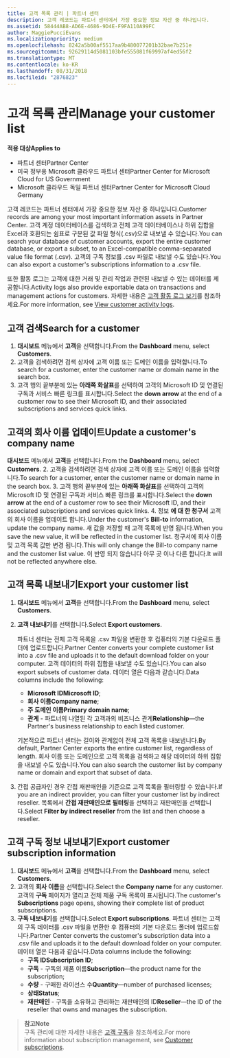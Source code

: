 ```yaml
---
title: 고객 목록 관리 | 파트너 센터
description: 고객 레코드는 파트너 센터에서 가장 중요한 정보 자산 중 하나입니다.
ms.assetid: 58444AB8-AD6E-4686-9D4E-F9FA110A99FC
author: MaggiePucciEvans
ms.localizationpriority: medium
ms.openlocfilehash: 8242a5b00af5517aa9b480077201b32bae7b251e
ms.sourcegitcommit: 92629114d5081103bfe555081f69997af4ed56f2
ms.translationtype: MT
ms.contentlocale: ko-KR
ms.lasthandoff: 08/31/2018
ms.locfileid: "2876823"
---
```

# <a name="manage-your-customer-list"></a><span data-ttu-id="61f13-103">고객 목록 관리</span><span class="sxs-lookup"><span data-stu-id="61f13-103">Manage your customer list</span></span>

**<span data-ttu-id="61f13-104">적용 대상</span><span class="sxs-lookup"><span data-stu-id="61f13-104">Applies to</span></span>**

-  <span data-ttu-id="61f13-105">파트너 센터</span><span class="sxs-lookup"><span data-stu-id="61f13-105">Partner Center</span></span>
-  <span data-ttu-id="61f13-106">미국 정부용 Microsoft 클라우드 파트너 센터</span><span class="sxs-lookup"><span data-stu-id="61f13-106">Partner Center for Microsoft Cloud for US Government</span></span>
-  <span data-ttu-id="61f13-107">Microsoft 클라우드 독일 파트너 센터</span><span class="sxs-lookup"><span data-stu-id="61f13-107">Partner Center for Microsoft Cloud Germany</span></span>

<span data-ttu-id="61f13-108">고객 레코드는 파트너 센터에서 가장 중요한 정보 자산 중 하나입니다.</span><span class="sxs-lookup"><span data-stu-id="61f13-108">Customer records are among your most important information assets in Partner Center.</span></span> <span data-ttu-id="61f13-109">고객 계정 데이터베이스를 검색하고 전체 고객 데이터베이스나 하위 집합을 Excel과 호환되는 쉼표로 구분된 값 파일 형식(.csv)으로 내보낼 수 있습니다.</span><span class="sxs-lookup"><span data-stu-id="61f13-109">You can search your database of customer accounts, export the entire customer database, or export a subset, to an Excel-compatible comma-separated value file format (.csv).</span></span> <span data-ttu-id="61f13-110">고객의 구독 정보를 .csv 파일로 내보낼 수도 있습니다.</span><span class="sxs-lookup"><span data-stu-id="61f13-110">You can also export a customer's subscriptions information to a .csv file.</span></span>

<span data-ttu-id="61f13-111">또한 활동 로그는 고객에 대한 거래 및 관리 작업과 관련된 내보낼 수 있는 데이터를 제공합니다.</span><span class="sxs-lookup"><span data-stu-id="61f13-111">Activity logs also provide exportable data on transactions and management actions for customers.</span></span> <span data-ttu-id="61f13-112">자세한 내용은 [고객 활동 로그 보기](activity-logs.md)를 참조하세요.</span><span class="sxs-lookup"><span data-stu-id="61f13-112">For more information, see [View customer activity logs](activity-logs.md).</span></span>


## <a name="search-for-a-customer"></a><span data-ttu-id="61f13-113">고객 검색</span><span class="sxs-lookup"><span data-stu-id="61f13-113">Search for a customer</span></span>

1.  <span data-ttu-id="61f13-114">**대시보드** 메뉴에서 **고객**을 선택합니다.</span><span class="sxs-lookup"><span data-stu-id="61f13-114">From the **Dashboard** menu, select **Customers**.</span></span>
2.  <span data-ttu-id="61f13-115">고객을 검색하려면 검색 상자에 고객 이름 또는 도메인 이름을 입력합니다.</span><span class="sxs-lookup"><span data-stu-id="61f13-115">To search for a customer, enter the customer name or domain name in the search box.</span></span>
3.  <span data-ttu-id="61f13-116">고객 행의 끝부분에 있는 **아래쪽 화살표**를 선택하여 고객의 Microsoft ID 및 연결된 구독과 서비스 빠른 링크를 표시합니다.</span><span class="sxs-lookup"><span data-stu-id="61f13-116">Select the **down arrow** at the end of a customer row to see their Microsoft ID, and their associated subscriptions and services quick links.</span></span>

## <a name="update-a-customers-company-name"></a><span data-ttu-id="61f13-117">고객의 회사 이름 업데이트</span><span class="sxs-lookup"><span data-stu-id="61f13-117">Update a customer's company name</span></span>

<span data-ttu-id="61f13-118">**대시보드** 메뉴에서 **고객**을 선택합니다.</span><span class="sxs-lookup"><span data-stu-id="61f13-118">From the **Dashboard** menu, select **Customers**.</span></span>
2.  <span data-ttu-id="61f13-119">고객을 검색하려면 검색 상자에 고객 이름 또는 도메인 이름을 입력합니다.</span><span class="sxs-lookup"><span data-stu-id="61f13-119">To search for a customer, enter the customer name or domain name in the search box.</span></span>
3.  <span data-ttu-id="61f13-120">고객 행의 끝부분에 있는 **아래쪽 화살표**를 선택하여 고객의 Microsoft ID 및 연결된 구독과 서비스 빠른 링크를 표시합니다.</span><span class="sxs-lookup"><span data-stu-id="61f13-120">Select the **down arrow** at the end of a customer row to see their Microsoft ID, and their associated subscriptions and services quick links.</span></span>
4.  <span data-ttu-id="61f13-121">정보 **에 대 한 청구서** 고객의 회사 이름을 업데이트 합니다.</span><span class="sxs-lookup"><span data-stu-id="61f13-121">Under the customer's **Bill-to** information, update the company name.</span></span> <span data-ttu-id="61f13-122">새 값을 저장할 때 고객 목록에 반영 됩니다.</span><span class="sxs-lookup"><span data-stu-id="61f13-122">When you save the new value, it will be reflected in the customer list.</span></span> <span data-ttu-id="61f13-123">청구서에 회사 이름 및 고객 목록 값만 변경 됩니다.</span><span class="sxs-lookup"><span data-stu-id="61f13-123">This will only change the Bill-to company name and the customer list value.</span></span> <span data-ttu-id="61f13-124">이 반영 되지 않습니다 아무 곳 이나 다른 합니다.</span><span class="sxs-lookup"><span data-stu-id="61f13-124">It will not be reflected anywhere else.</span></span>

## <a name="export-your-customer-list"></a><span data-ttu-id="61f13-125">고객 목록 내보내기</span><span class="sxs-lookup"><span data-stu-id="61f13-125">Export your customer list</span></span>

1.  <span data-ttu-id="61f13-126">**대시보드** 메뉴에서 **고객**을 선택합니다.</span><span class="sxs-lookup"><span data-stu-id="61f13-126">From the **Dashboard** menu, select **Customers**.</span></span>
2.  <span data-ttu-id="61f13-127">**고객 내보내기**를 선택합니다.</span><span class="sxs-lookup"><span data-stu-id="61f13-127">Select **Export customers**.</span></span>

    <span data-ttu-id="61f13-128">파트너 센터는 전체 고객 목록을 .csv 파일을 변환한 후 컴퓨터의 기본 다운로드 폴더에 업로드합니다.</span><span class="sxs-lookup"><span data-stu-id="61f13-128">Partner Center converts your complete customer list into a .csv file and uploads it to the default download folder on your computer.</span></span> <span data-ttu-id="61f13-129">고객 데이터의 하위 집합을 내보낼 수도 있습니다.</span><span class="sxs-lookup"><span data-stu-id="61f13-129">You can also export subsets of customer data.</span></span> <span data-ttu-id="61f13-130">데이터 열은 다음과 같습니다.</span><span class="sxs-lookup"><span data-stu-id="61f13-130">Data columns include the following:</span></span>

    -   <span data-ttu-id="61f13-131">**Microsoft ID**</span><span class="sxs-lookup"><span data-stu-id="61f13-131">**Microsoft ID**;</span></span>
    -   <span data-ttu-id="61f13-132">**회사 이름**</span><span class="sxs-lookup"><span data-stu-id="61f13-132">**Company name**;</span></span>
    -   <span data-ttu-id="61f13-133">**주 도메인 이름**</span><span class="sxs-lookup"><span data-stu-id="61f13-133">**Primary domain name**;</span></span>
    -   <span data-ttu-id="61f13-134">**관계** - 파트너의 나열된 각 고객과의 비즈니스 관계</span><span class="sxs-lookup"><span data-stu-id="61f13-134">**Relationship**—the Partner's business relationship to each listed customer.</span></span>

    <span data-ttu-id="61f13-135">기본적으로 파트너 센터는 길이와 관계없이 전체 고객 목록을 내보냅니다.</span><span class="sxs-lookup"><span data-stu-id="61f13-135">By default, Partner Center exports the entire customer list, regardless of length.</span></span> <span data-ttu-id="61f13-136">회사 이름 또는 도메인으로 고객 목록을 검색하고 해당 데이터의 하위 집합을 내보낼 수도 있습니다.</span><span class="sxs-lookup"><span data-stu-id="61f13-136">You can also search the customer list by company name or domain and export that subset of data.</span></span>

3.  <span data-ttu-id="61f13-137">간접 공급자인 경우 간접 재판매인을 기준으로 고객 목록을 필터링할 수 있습니다.</span><span class="sxs-lookup"><span data-stu-id="61f13-137">If you are an indirect provider, you can filter your customer list by indirect reseller.</span></span> <span data-ttu-id="61f13-138">목록에서 **간접 재판매인으로 필터링**을 선택하고 재판매인을 선택합니다.</span><span class="sxs-lookup"><span data-stu-id="61f13-138">Select **Filter by indirect reseller** from the list and then choose a reseller.</span></span>


## <a name="export-customer-subscription-information"></a><span data-ttu-id="61f13-139">고객 구독 정보 내보내기</span><span class="sxs-lookup"><span data-stu-id="61f13-139">Export customer subscription information</span></span>

1.  <span data-ttu-id="61f13-140">**대시보드** 메뉴에서 **고객**을 선택합니다.</span><span class="sxs-lookup"><span data-stu-id="61f13-140">From the **Dashboard** menu, select **Customers**.</span></span>
2.  <span data-ttu-id="61f13-141">고객의 **회사 이름**을 선택합니다.</span><span class="sxs-lookup"><span data-stu-id="61f13-141">Select the **Company name** for any customer.</span></span> <span data-ttu-id="61f13-142">고객의 **구독** 페이지가 열리고 전체 제품 구독 목록이 표시됩니다.</span><span class="sxs-lookup"><span data-stu-id="61f13-142">The customer's **Subscriptions** page opens, showing their complete list of product subscriptions.</span></span>
3.  <span data-ttu-id="61f13-143">**구독 내보내기**를 선택합니다.</span><span class="sxs-lookup"><span data-stu-id="61f13-143">Select **Export subscriptions**.</span></span> <span data-ttu-id="61f13-144">파트너 센터는 고객의 구독 데이터를 .csv 파일을 변환한 후 컴퓨터의 기본 다운로드 폴더에 업로드합니다.</span><span class="sxs-lookup"><span data-stu-id="61f13-144">Partner Center converts the customer's subscription data into a .csv file and uploads it to the default download folder on your computer.</span></span> <span data-ttu-id="61f13-145">데이터 열은 다음과 같습니다.</span><span class="sxs-lookup"><span data-stu-id="61f13-145">Data columns include the following:</span></span>
    -   <span data-ttu-id="61f13-146">**구독 ID**</span><span class="sxs-lookup"><span data-stu-id="61f13-146">**Subscription ID**;</span></span>
    -   <span data-ttu-id="61f13-147">**구독** - 구독의 제품 이름</span><span class="sxs-lookup"><span data-stu-id="61f13-147">**Subscription**—the product name for the subscription;</span></span>
    -   <span data-ttu-id="61f13-148">**수량** - 구매한 라이선스 수</span><span class="sxs-lookup"><span data-stu-id="61f13-148">**Quantity**—number of purchased licenses;</span></span>
    -   <span data-ttu-id="61f13-149">**상태**</span><span class="sxs-lookup"><span data-stu-id="61f13-149">**Status**;</span></span>
    -   <span data-ttu-id="61f13-150">**재판매인** - 구독을 소유하고 관리하는 재판매인의 ID</span><span class="sxs-lookup"><span data-stu-id="61f13-150">**Reseller**—the ID of the reseller that owns and manages the subscription.</span></span>

>**<span data-ttu-id="61f13-151">참고</span><span class="sxs-lookup"><span data-stu-id="61f13-151">Note</span></span>**<br>
<span data-ttu-id="61f13-152">구독 관리에 대한 자세한 내용은 [고객 구독](customer-subscriptions.md)을 참조하세요.</span><span class="sxs-lookup"><span data-stu-id="61f13-152">For more information about subscription management, see [Customer subscriptions](customer-subscriptions.md).</span></span>

     

 

 



